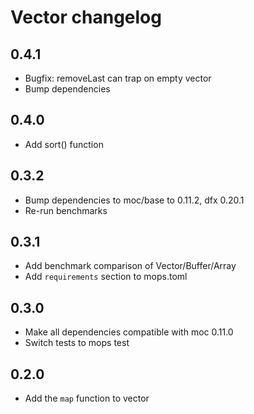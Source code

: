 # Vector changelog

## 0.4.1

* Bugfix: removeLast can trap on empty vector
* Bump dependencies

## 0.4.0

* Add sort() function

## 0.3.2

* Bump dependencies to moc/base to 0.11.2, dfx 0.20.1
* Re-run benchmarks

## 0.3.1

* Add benchmark comparison of Vector/Buffer/Array
* Add `requirements` section to mops.toml

## 0.3.0

* Make all dependencies compatible with moc 0.11.0
* Switch tests to mops test

## 0.2.0

* Add the `map` function to vector
